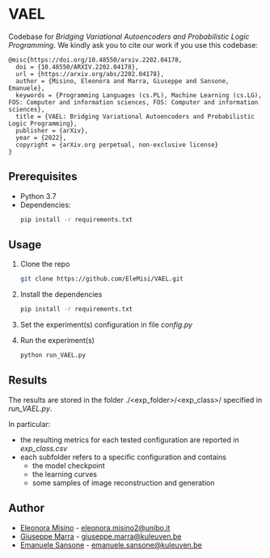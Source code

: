 # VAEL

Codebase for _Bridging Variational Autoencoders and Probabilistic Logic Programming_.
We kindly ask you to cite our work if you use this codebase:

    @misc{https://doi.org/10.48550/arxiv.2202.04178,
      doi = {10.48550/ARXIV.2202.04178},
      url = {https://arxiv.org/abs/2202.04178},
      author = {Misino, Eleonora and Marra, Giuseppe and Sansone, Emanuele},
      keywords = {Programming Languages (cs.PL), Machine Learning (cs.LG), FOS: Computer and information sciences, FOS: Computer and information sciences},
      title = {VAEL: Bridging Variational Autoencoders and Probabilistic Logic Programming},
      publisher = {arXiv},
      year = {2022},
      copyright = {arXiv.org perpetual, non-exclusive license}
    }




## Prerequisites

* Python 3.7
* Dependencies:
  ```sh
  pip install -r requirements.txt
  ```

## Usage

1. Clone the repo
   ```sh
   git clone https://github.com/EleMisi/VAEL.git
   ```
2. Install the dependencies
   ```sh
   pip install -r requirements.txt
   ```
3. Set the experiment(s) configuration in file _config.py_
   
4. Run the experiment(s)
   ```sh
   python run_VAEL.py
   ```

## Results
The results are stored in the folder ./<exp_folder>/<exp_class>/ specified in _run_VAEL.py_.  

In particular:
   *  the resulting metrics for each tested configuration are reported in _exp_class.csv_
   * each subfolder refers to a specific configuration and contains
      * the model checkpoint
      * the learning curves 
      * some samples of image reconstruction and generation
## Author

* [Eleonora Misino](https://github.com/EleMisi) - eleonora.misino2@unibo.it
* [Giuseppe Marra](https://github.com/GiuseppeMarra) - giuseppe.marra@kuleuven.be
* [Emanuele Sansone](https://github.com/emsansone) - emanuele.sansone@kuleuven.be

